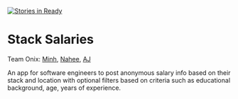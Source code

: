 [![Stories in Ready](https://badge.waffle.io/hrr17-onix/stack-salaries.png?label=ready&title=Ready)](https://waffle.io/hrr17-onix/stack-salaries)
# Stack Salaries
Team Onix: [Minh](https://github.com/Minyens), [Nahee](https://github.com/naheeyahh), [AJ](https://github.com/ajzawawi)

An app for software engineers to post anonymous salary info based on their stack and location with optional filters based on criteria such as educational background, age, years of experience.